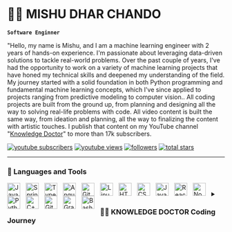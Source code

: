 # 🏄‍♂️ MISHU DHAR CHANDO

**`Software Enginner`**

"Hello, my name is Mishu, and I am a machine learning engineer with 2 years of hands-on experience. I'm passionate about leveraging data-driven solutions to tackle real-world problems. Over the past couple of years, I've had the opportunity to work on a variety of machine learning projects that have honed my technical skills and deepened my understanding of the field. My journey started with a solid foundation in both Python programming and fundamental machine learning concepts, which I've since applied to projects ranging from predictive modeling to computer vision.. All coding projects are built from the ground up, from planning and designing all the way to solving real-life problems with code. All video content is built the same way, from ideation and planning, all the way to finalizing the content with artistic touches. I publish that content on my YouTube channel "[Knowledge Doctor][youtube]" to more than 17k subscribers.

   <p align="left">
      <a href="https://www.youtube.com/@knowledgedoctor3849?sub_confirmation=1">
         <img alt="youtube subscribers" title="Subscribe to my YouTube channel" src="https://custom-icon-badges.demolab.com/youtube/channel/subscribers/UC2WHjPDvbE6O328n17ZGcfg?color=%23E05D44&label=SUBSCRIBE&logo=video&logoColor=white&style=for-the-badge&labelColor=CE4630"/></a> 
      <a href="https://www.youtube.com/@knowledgedoctor3849">
         <img alt="youtube views" title="YouTube views" src="https://custom-icon-badges.demolab.com/youtube/channel/views/UC2WHjPDvbE6O328n17ZGcfg?color=%23E1AD0E&logo=eye&logoColor=white&style=for-the-badge&labelColor=C79600"/></a> 
      <a href="https://github.com/Chando0185?tab=followers">
         <img alt="followers" title="Follow me on Github" src="https://custom-icon-badges.demolab.com/github/followers/ForrestKnight?color=236ad3&labelColor=1155ba&style=for-the-badge&logo=person-add&label=Follow&logoColor=white"/></a>
      <a href="https://github.com/Chando0185?tab=repositories&sort=stargazers">
         <img alt="total stars" title="Total stars on GitHub" src="https://custom-icon-badges.demolab.com/github/stars/ForrestKnight?color=55960c&style=for-the-badge&labelColor=488207&logo=star"/></a>
   </p>

---

### 🧰 Languages and Tools

<img align="left" alt="Java" width="30px" style="padding-right:10px;" src="https://cdn.jsdelivr.net/gh/devicons/devicon/icons/java/java-original.svg"/>
<img align="left" alt="Spring" width="30px" style="padding-right:10px;" src="https://cdn.jsdelivr.net/gh/devicons/devicon/icons/spring/spring-original.svg" />
<img align="left" alt="TypeScript" width="30px" style="padding-right:10px;" src="https://cdn.jsdelivr.net/gh/devicons/devicon/icons/typescript/typescript-plain.svg" />
<img align="left" alt="Angular" width="30px" style="padding-right:10px;" src="https://cdn.jsdelivr.net/gh/devicons/devicon/icons/angularjs/angularjs-plain.svg" />
<img align="left" alt="Git" width="30px" style="padding-right:10px;" src="https://cdn.jsdelivr.net/gh/devicons/devicon/icons/git/git-original.svg" />
<img align="left" alt="Linux" width="30px" style="padding-right:10px;" src="https://cdn.jsdelivr.net/gh/devicons/devicon/icons/linux/linux-original.svg" />
<img align="left" alt="HTML" width="30px" style="padding-right:10px;" src="https://cdn.jsdelivr.net/gh/devicons/devicon/icons/html5/html5-plain.svg" />
<img align="left" alt="CSS" width="30px" style="padding-right:10px;" src="https://cdn.jsdelivr.net/gh/devicons/devicon/icons/css3/css3-plain.svg" />
<img align="left" alt="JavaScript" width="30px" style="padding-right:10px;" src="https://cdn.jsdelivr.net/gh/devicons/devicon/icons/javascript/javascript-plain.svg" />
<img align="left" alt="React" width="30px" style="padding-right:10px;" src="https://cdn.jsdelivr.net/gh/devicons/devicon/icons/react/react-original.svg" />
<img align="left" alt="NodeJS" width="30px" style="padding-right:10px;" src="https://cdn.jsdelivr.net/gh/devicons/devicon/icons/nodejs/nodejs-original.svg" />
<img align="left" alt="Python" width="30px" style="padding-right:10px;" src="https://cdn.jsdelivr.net/gh/devicons/devicon/icons/python/python-plain.svg" />
<img align="left" alt="C++" width="30px" style="padding-right:10px;" src="https://cdn.jsdelivr.net/gh/devicons/devicon/icons/cplusplus/cplusplus-line.svg" />
<img align="left" alt="GitHub" width="30px" style="padding-right:10px;" src="https://cdn.jsdelivr.net/gh/devicons/devicon/icons/github/github-original.svg" />
<img align="left" alt="Gradle" width="30px" style="padding-right:10px;" src="https://cdn.jsdelivr.net/gh/devicons/devicon/icons/gradle/gradle-plain.svg" />
<img align="left" alt="Bash" width="30px" style="padding-right:10px;" src="https://cdn.jsdelivr.net/gh/devicons/devicon/icons/bash/bash-original.svg" />
<br />


<details>
 <summary><h3>👨‍💻 KNOWLEDGE DOCTOR Coding Journey</h3></summary>
   My coding journey has been an exciting blend of learning, experimenting, and applying my skills to real-world problems.

I began by building a strong foundation in Python, as it's an essential tool in the machine learning world. I started with basic syntax, data structures, and gradually moved on to more advanced concepts like object-oriented programming. As I honed my Python skills, I was able to tackle coding challenges and gradually transitioned to working on machine learning projects.

Early in my journey, I focused on learning the core machine learning concepts, including supervised and unsupervised learning, regression, classification, and clustering. This knowledge allowed me to work on my first few projects, where I applied algorithms like linear regression and decision trees to solve problems such as predicting sales trends and customer segmentation.

As I delved deeper into the field, I ventured into more complex areas like deep learning. I became proficient with libraries like TensorFlow and Keras, which opened up opportunities to work on projects involving image classification and natural language processing tasks. One memorable project involved training a convolutional neural network to identify objects in images, which required a solid understanding of not only the algorithms but also data preprocessing and model optimization techniques.

Throughout my journey, I learned the importance of clean, maintainable, and efficient code. I embraced version control systems like Git, which allowed me to collaborate effectively with team members and track changes in my codebase. Moreover, I became passionate about writing modular and well-documented code, ensuring that my projects were not only functional but also understandable to colleagues and collaborators.

One key aspect of my coding journey has been continuous learning. I regularly engage with online courses, research papers, and technical blogs to stay updated on the latest advancements in the field. This thirst for knowledge has led me to experiment with cutting-edge techniques like transfer learning and generative adversarial networks.

In summary, my coding journey as a Python machine learning engineer has been a rewarding progression from mastering Python's fundamentals to confidently implementing complex machine learning algorithms. It's a journey of curiosity, determination, and constant improvement, and I'm excited to bring this experience to the challenges and opportunities ahead."

[youtube]: https://www.youtube.com/@knowledgedoctor3849
